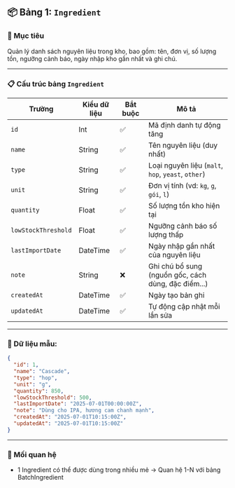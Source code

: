 ## 📦 Bảng 1: `Ingredient`
###  🎯 Mục tiêu
Quản lý danh sách nguyên liệu trong kho, bao gồm: tên, đơn vị, số lượng tồn, ngưỡng cảnh báo, ngày nhập kho gần nhất và ghi chú.

___
### 📋 Cấu trúc bảng `Ingredient`
| Trường              | Kiểu dữ liệu | Bắt buộc | Mô tả                                               |
| ------------------- | ------------ | -------- | --------------------------------------------------- |
| `id`                | Int          | ✅        | Mã định danh tự động tăng                           |
| `name`              | String       | ✅        | Tên nguyên liệu (duy nhất)                          |
| `type`              | String       | ✅        | Loại nguyên liệu (`malt`, `hop`, `yeast`, `other`)  |
| `unit`              | String       | ✅        | Đơn vị tính (vd: `kg`, `g`, `gói`, `l`)             |
| `quantity`          | Float        | ✅        | Số lượng tồn kho hiện tại                           |
| `lowStockThreshold` | Float        | ✅        | Ngưỡng cảnh báo số lượng thấp                       |
| `lastImportDate`    | DateTime     | ✅        | Ngày nhập gần nhất của nguyên liệu                  |
| `note`              | String       | ❌        | Ghi chú bổ sung (nguồn gốc, cách dùng, đặc điểm...) |
| `createdAt`         | DateTime     | ✅        | Ngày tạo bản ghi                                    |
| `updatedAt`         | DateTime     | ✅        | Tự động cập nhật mỗi lần sửa                        |

___
### 🧪 Dữ liệu mẫu:
```json
{
  "id": 1,
  "name": "Cascade",
  "type": "hop",
  "unit": "g",
  "quantity": 850,
  "lowStockThreshold": 500,
  "lastImportDate": "2025-07-01T00:00:00Z",
  "note": "Dùng cho IPA, hương cam chanh mạnh",
  "createdAt": "2025-07-01T10:15:00Z",
  "updatedAt": "2025-07-01T10:15:00Z"
}
```
___
### 🔁 Mối quan hệ
- 1 Ingredient có thể được dùng trong nhiều mẻ → Quan hệ 1-N với bảng BatchIngredient
